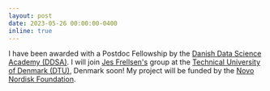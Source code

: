 ```yaml
---
layout: post
date: 2023-05-26 00:00:00-0400
inline: true
---
```


I have been awarded with a Postdoc Fellowship by the <a href='https://ddsa.dk/'>Danish Data Science Academy (DDSA)</a>. I will join <a href='https://frellsen.org/'>Jes Frellsen's</a> group at the <a href='https://www.dtu.dk/english/'>Technical University of Denmark (DTU)</a>, Denmark soon! My project will be funded by the <a href='https://novonordiskfonden.dk/en/'>Novo Nordisk Foundation</a>.
